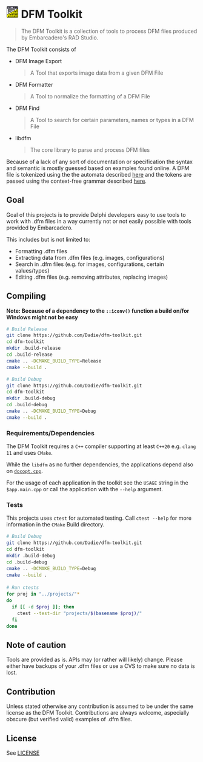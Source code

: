 # ![Logo](etc/logo_32_32.png) DFM Toolkit 
> The DFM Toolkit is a collection of tools to process DFM files produced by Embarcadero's RAD Studio.

The DFM Toolkit consists of
- DFM Image Export
  > A Tool that exports image data from a given DFM File
- DFM Formatter
  > A Tool to normalize the formatting of a DFM File
- DFM Find
  > A Tool to search for certain parameters, names or types in a DFM File
- libdfm
  > The core library to parse and process DFM files

Because of a lack of any sort of documentation or specification the syntax and semantic is mostly guessed based on examples found online. A DFM file is tokenized using the the automata described [here](./etc/lexer.md) and the tokens are passed using the context-free grammar described [here](./etc/grammar.md).

## Goal

Goal of this projects is to provide Delphi developers easy to use tools to work with .dfm files in a way currently not or not easily possible with tools provided by Embarcadero.

This includes but is not limited to:
- Formatting .dfm files
- Extracting data from .dfm files (e.g. images, configurations)
- Search in .dfm files (e.g. for images, configurations, certain values/types)
- Editing .dfm files (e.g. removing attributes, replacing images)

## Compiling
**Note: Because of a dependency to the `::iconv()` function a build on/for Windows might not be easy** 

```bash
# Build Release
git clone https://github.com/Dadie/dfm-toolkit.git
cd dfm-toolkit
mkdir .build-release
cd .build-release
cmake .. -DCMAKE_BUILD_TYPE=Release
cmake --build .
```

```bash
# Build Debug
git clone https://github.com/Dadie/dfm-toolkit.git
cd dfm-toolkit
mkdir .build-debug
cd .build-debug
cmake .. -DCMAKE_BUILD_TYPE=Debug
cmake --build .
```
### Requirements/Dependencies

The DFM Toolkit requires a `C++` compiler supporting at least `C++20` e.g. `clang 11` and uses `CMake`.

While the `libdfm` as no further dependencies, the applications depend also on [`docopt.cpp`](https://github.com/docopt/docopt.cpp).

For the usage of each application in the toolkit see the `USAGE` string in the `$app.main.cpp` or call the application with the `--help` argument.

### Tests

This projects uses `ctest` for automated testing. Call `ctest --help` for more information in the `CMake` Build directory.

```bash
# Build Debug
git clone https://github.com/Dadie/dfm-toolkit.git
cd dfm-toolkit
mkdir .build-debug
cd .build-debug
cmake .. -DCMAKE_BUILD_TYPE=Debug
cmake --build .

# Run ctests
for proj in "../projects/"* 
do
  if [[ -d $proj ]]; then
    ctest --test-dir "projects/$(basename $proj)/"
  fi
done
```

## Note of caution

Tools are provided as is. APIs may (or rather will likely) change. Please either have backups of your .dfm files or use a CVS to make sure no data is lost.

## Contribution

Unless stated otherwise any contribution is assumed to be under the same license as the DFM Toolkit. Contributions are always welcome, aspecially obscure (but verified valid) examples of .dfm files.

## License

See [LICENSE](./LICENSE)
